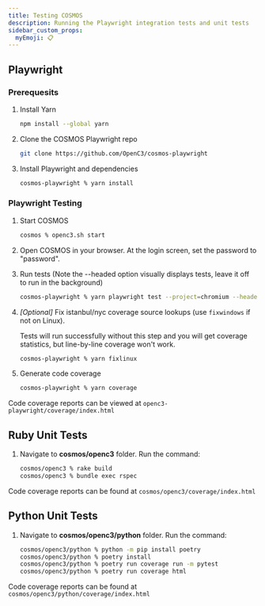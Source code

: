 ```yaml
---
title: Testing COSMOS
description: Running the Playwright integration tests and unit tests
sidebar_custom_props:
  myEmoji: 📋
---
```


## Playwright

### Prerequesits

1. Install Yarn

   ```bash
   npm install --global yarn
   ```

1. Clone the COSMOS Playwright repo

   ```bash
   git clone https://github.com/OpenC3/cosmos-playwright
   ```

1. Install Playwright and dependencies

   ```bash
   cosmos-playwright % yarn install
   ```

### Playwright Testing

1. Start COSMOS

   ```bash
   cosmos % openc3.sh start
   ```

1. Open COSMOS in your browser. At the login screen, set the password to "password".

1. Run tests (Note the --headed option visually displays tests, leave it off to run in the background)

   ```bash
   cosmos-playwright % yarn playwright test --project=chromium --headed
   ```

1. _[Optional]_ Fix istanbul/nyc coverage source lookups (use `fixwindows` if not on Linux).

   Tests will run successfully without this step and you will get coverage statistics, but line-by-line coverage won't work.

   ```bash
   cosmos-playwright % yarn fixlinux
   ```

1. Generate code coverage

   ```bash
   cosmos-playwright % yarn coverage
   ```

Code coverage reports can be viewed at `openc3-playwright/coverage/index.html`

## Ruby Unit Tests

1. Navigate to **cosmos/openc3** folder. Run the command:

   ```bash
   cosmos/openc3 % rake build
   cosmos/openc3 % bundle exec rspec
   ```

Code coverage reports can be found at `cosmos/openc3/coverage/index.html`

## Python Unit Tests

1. Navigate to **cosmos/openc3/python** folder. Run the command:

   ```bash
   cosmos/openc3/python % python -m pip install poetry
   cosmos/openc3/python % poetry install
   cosmos/openc3/python % poetry run coverage run -m pytest
   cosmos/openc3/python % poetry run coverage html
   ```

Code coverage reports can be found at `cosmos/openc3/python/coverage/index.html`
